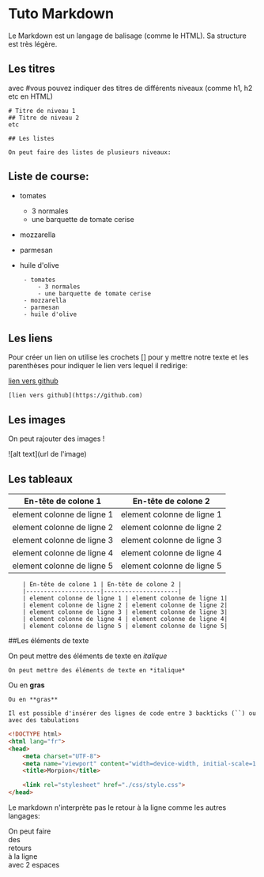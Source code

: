 # Tuto Markdown

Le Markdown est un langage de balisage (comme le HTML). Sa structure est très légère.

## Les titres

avec #vous pouvez indiquer des titres de différents niveaux (comme h1, h2 etc en HTML)

    # Titre de niveau 1
    ## Titre de niveau 2
    etc

    ## Les listes

    On peut faire des listes de plusieurs niveaux:

 ##   Liste de course:

 - tomates
    - 3 normales
    - une barquette de tomate cerise
- mozzarella
- parmesan
 - huile d'olive

        - tomates
            - 3 normales
            - une barquette de tomate cerise
        - mozzarella
        - parmesan
        - huile d'olive

 ## Les liens

 Pour créer un lien on utilise les crochets [] pour y mettre notre texte et les parenthèses pour indiquer le lien vers lequel il redirige:

 [lien vers github](https://github.com)

    [lien vers github](https://github.com)

 ## Les images

 On peut rajouter des images !

 ![alt text](url de l'image)

 ## Les tableaux

| En-tête de colone 1 | En-tête de colone 2 |
|---------------------|---------------------|
| element colonne de ligne 1 | element colonne de ligne 1|
| element colonne de ligne 2 | element colonne de ligne 2|
| element colonne de ligne 3 | element colonne de ligne 3|
| element colonne de ligne 4 | element colonne de ligne 4|
| element colonne de ligne 5 | element colonne de ligne 5|

        | En-tête de colone 1 | En-tête de colone 2 |
        |---------------------|---------------------|
        | element colonne de ligne 1 | element colonne de ligne 1|
        | element colonne de ligne 2 | element colonne de ligne 2|
        | element colonne de ligne 3 | element colonne de ligne 3|
        | element colonne de ligne 4 | element colonne de ligne 4|
        | element colonne de ligne 5 | element colonne de ligne 5|

##Les éléments de texte

On peut mettre des éléments de texte en *italique*

    On peut mettre des éléments de texte en *italique*

Ou en **gras**

    Ou en **gras**

    Il est possible d'insérer des lignes de code entre 3 backticks (``) ou avec des tabulations

```html
<!DOCTYPE html>
<html lang="fr">
<head>
    <meta charset="UTF-8">
    <meta name="viewport" content="width=device-width, initial-scale=1.0">
    <title>Morpion</title>

    <link rel="stylesheet" href="./css/style.css">
</head>
```

Le markdown n'interprète pas le retour à la ligne comme les autres langages:

On peut faire  
des  
retours  
à la ligne  
avec 2 espaces
